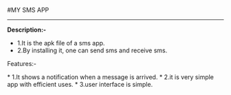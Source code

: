 #MY SMS APP
***********

**<p>Description:-</p>**
* 1.It is the apk file of a sms app.
* 2.By installing it, one can send sms and receive sms.


<p>Features:-</p>
*  1.It shows a notification when a message is arrived.
* 2.it is very simple app with efficient uses.
* 3.user interface is simple.


